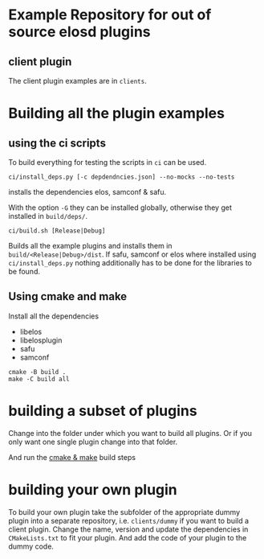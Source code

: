 # Example Repository for out of source elosd plugins

## client plugin

The client plugin examples are in `clients`.

# Building all the plugin examples

## using  the ci scripts

To build everything for testing the scripts in `ci` can be used.

```
ci/install_deps.py [-c depdendncies.json] --no-mocks --no-tests
```
installs the dependencies elos, samconf & safu.

With the option `-G` they can be installed globally, otherwise they get installed in `build/deps/`.

```
ci/build.sh [Release|Debug]
```
Builds all the example plugins and installs them in `build/<Release|Debug>/dist`.
If safu, samconf or elos where installed using `ci/install_deps.py` nothing additionally has to be done for the libraries to be found.

## Using cmake and make

Install all the dependencies
- libelos
- libelosplugin
- safu
- samconf

```
cmake -B build .
make -C build all
```

# building a subset of plugins

Change into the folder under which you want to build all plugins.
Or if you only want one single plugin change into that folder.

And run the [cmake & make](#using-cmake-and-make) build steps

# building your own plugin

To build your own plugin take the subfolder of the appropriate dummy plugin into a separate repository,
i.e. `clients/dummy` if you want to build a client plugin.
Change the name, version and update the dependencies in `CMakeLists.txt` to fit your plugin.
And add the code of your plugin to the dummy code.

